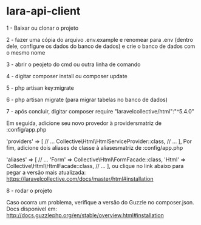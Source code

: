 # lara-api-client


1 - Baixar ou clonar o projeto

2 - fazer uma cópia do arquivo .env.example e renomear para .env (dentro dele, configure os dados do banco de dados) e crie o banco de dados com o mesmo nome

3 - abrir o peojeto do cmd ou outra linha de comando

4 - digitar composer install ou composer update

5 - php artisan key:migrate 

6 - php artisan migrate (para migrar tabelas no banco de dados) 

7 - após concluir, digitar composer require "laravelcollective/html":"^5.4.0"

Em seguida, adicione seu novo provedor à providersmatriz de :config/app.php

  'providers' => [
    // ...
    Collective\Html\HtmlServiceProvider::class,
    // ...
  ],
Por fim, adicione dois aliases de classe à aliasesmatriz de :config/app.php

  'aliases' => [
    // ...
      'Form' => Collective\Html\FormFacade::class,
      'Html' => Collective\Html\HtmlFacade::class,
    // ...
  ],
  ou clique no link abaixo para pegar a versão mais atualizada:
https://laravelcollective.com/docs/master/html#installation

8 - rodar o projeto

Caso ocorra um problema, verifique a versão do Guzzle no composer.json. Docs disponivel em: http://docs.guzzlephp.org/en/stable/overview.html#installation